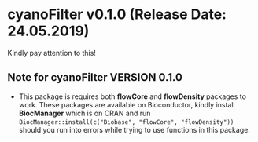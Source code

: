 # cyanoFilter v0.1.0 (Release Date: 24.05.2019)

Kindly pay attention to this!

## Note for cyanoFilter VERSION 0.1.0

- This package is requires both **flowCore** and **flowDensity** packages to work. These packages are available on Bioconductor, kindly install
**BiocManager** which is on CRAN and run `BiocManager::install(c("Biobase", "flowCore", "flowDensity"))` should you run into errors while trying to use functions in this package.
